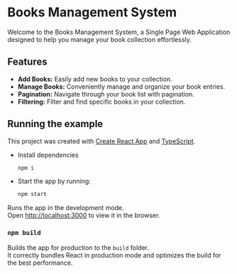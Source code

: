 # Books Management System

Welcome to the Books Management System, a Single Page Web Application designed to help you manage your book collection effortlessly.

## Features

- **Add Books:** Easily add new books to your collection.
- **Manage Books:** Conveniently manage and organize your book entries.
- **Pagination:** Navigate through your book list with pagination.
- **Filtering:** Filter and find specific books in your collection.

## Running the example
This project was created with [Create React App](https://github.com/facebook/create-react-app) and [TypeScript](https://www.typescriptlang.org/).

- Install dependencies

    ```bash
    npm i
    
- Start the app by running:

    ```bash
    npm start
    ```
Runs the app in the development mode.<br />
Open [http://localhost:3000](http://localhost:3000) to view it in the browser.

### `npm build`

Builds the app for production to the `build` folder.<br />
It correctly bundles React in production mode and optimizes the build for the best performance.
